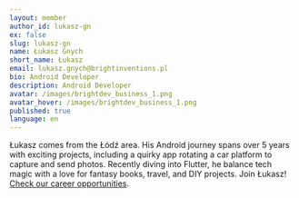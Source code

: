 ```yaml
---
layout: member
author_id: lukasz-gn
ex: false
slug: lukasz-gn
name: Łukasz Gnych
short_name: Łukasz
email: lukasz.gnych@brightinventions.pl
bio: Android Developer
description: Android Developer
avatar: /images/brightdev_business_1.png
avatar_hover: /images/brightdev_business_1.png
published: true
language: en
---
```

Łukasz comes from the Łódź area. His Android journey spans over 5 years with exciting projects, including a quirky app rotating a car platform to capture and send photos. Recently diving into Flutter, he balance tech magic with a love for fantasy books, travel, and DIY projects. Join Łukasz! [Check our career opportunities](https://brightinventions.pl/career).